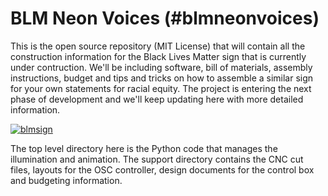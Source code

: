 BLM Neon Voices (#blmneonvoices)
=======================

This is the open source repository (MIT License) that will contain all the construction information for the Black Lives Matter sign that is currently under contruction.  We'll be including software, bill of materials, assembly instructions, budget and tips and tricks on how to assemble a similar sign for your own statements for racial equity.  The project is entering the next phase of development and we'll keep updating here with more detailed information.

[![blmsign](http://img.youtube.com/vi/cws-HkbJuXY/0.jpg)](https://www.youtube.com/watch?v=cws-HkbJuXY "blmsign")

The top level directory here is the Python code that manages the illumination and animation.  The support directory contains the CNC cut files, layouts for the OSC controller, design documents for the control box and budgeting information.